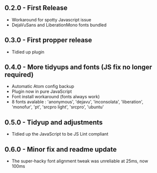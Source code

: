 ## 0.2.0 - First Release
* Workaround for spotty Javascript issue
* DejaVuSans and LiberationMono fonts bundled
## 0.3.0 - First propper release
* Tidied up plugin
## 0.4.0 - More tidyups and fonts (JS fix no longer required)
* Automatic Atom config backup
* Plugin now in pure JavaScript
* Font install workaround (fonts always work)
* 8 fonts avalable : 'anonymous', 'dejavu', 'inconsolata', 'liberation', 'monofur', 'pt',
  'srcpro light', 'srcpro', 'ubuntu'
## 0.5.0 - Tidyup and adjustments
* Tidied up the JavaScript to be JS Lint compliant
## 0.6.0 - Minor fix and readme update
* The super-hacky font alignment tweak was unreliable at 25ms, now 100ms
